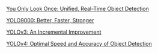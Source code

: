 [You Only Look Once: Unified, Real-Time Object Detection](https://arxiv.org/abs/1506.02640)

[YOLO9000: Better, Faster, Stronger](https://arxiv.org/abs/1612.08242)

[YOLOv3: An Incremental Improvement](https://arxiv.org/abs/1804.02767)

[YOLOv4: Optimal Speed and Accuracy of Object Detection](https://arxiv.org/abs/2004.10934)